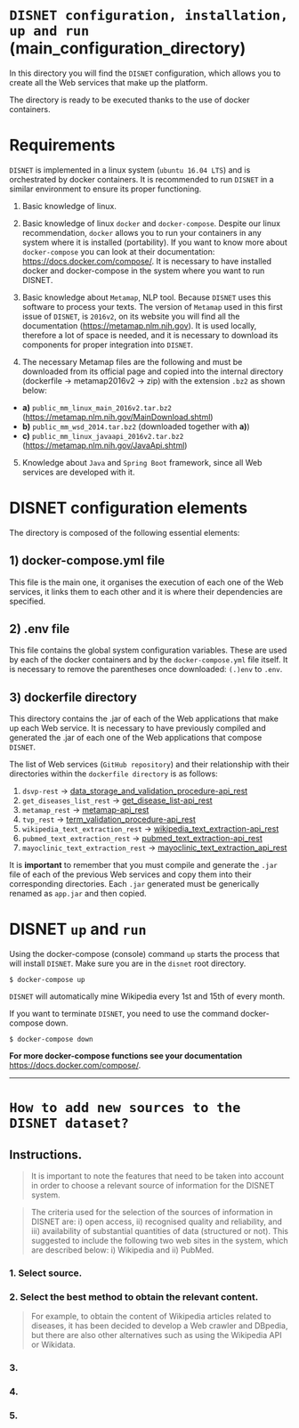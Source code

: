 # `DISNET configuration, installation, up and run` (main_configuration_directory)
In this directory you will find the `DISNET` configuration, which allows you to create all the Web services that make up the platform. 

The directory is ready to be executed thanks to the use of docker containers.

# Requirements

`DISNET` is implemented in a linux system (`ubuntu 16.04 LTS`) and is orchestrated by docker containers. It is recommended to run `DISNET` in a similar environment to ensure its proper functioning.

1. Basic knowledge of linux.

2. Basic knowledge of linux `docker` and `docker-compose`. Despite our linux recommendation, `docker` allows you to run your containers in any system where it is installed (portability). If you want to know more about `docker-compose` you can look at their documentation: https://docs.docker.com/compose/. It is necessary to have installed docker and docker-compose in the system where you want to run DISNET.

3. Basic knowledge about `Metamap`, NLP tool. Because `DISNET` uses this software to process your texts. The version of `Metamap` used in this first issue of `DISNET`, is `2016v2`, on its website you will find all the documentation (https://metamap.nlm.nih.gov). It is used locally, therefore a lot of space is needed, and it is necessary to download its components for proper integration into `DISNET`. 

4. The necessary Metamap files are the following and must be downloaded from its official page and copied into the internal directory (dockerfile -> metamap2016v2 -> zip) with the extension `.bz2` as shown below:
  
  * **a)** `public_mm_linux_main_2016v2.tar.bz2` (https://metamap.nlm.nih.gov/MainDownload.shtml)
  * **b)** `public_mm_wsd_2014.tar.bz2` (downloaded together with **a)**) 
  * **c)** `public_mm_linux_javaapi_2016v2.tar.bz2` (https://metamap.nlm.nih.gov/JavaApi.shtml)

5. Knowledge about `Java` and `Spring Boot` framework, since all Web services are developed with it.

# DISNET configuration elements

The directory is composed of the following essential elements:

## 1) docker-compose.yml file
  This file is the main one, it organises the execution of each one of the Web services, it links them to each other and it is where their dependencies are specified.  

## 2) .env file
  This file contains the global system configuration variables. These are used by each of the docker containers and by the `docker-compose.yml` file itself. It is necessary to remove the parentheses once downloaded: `(.)env` to `.env`.


## 3) dockerfile directory
  This directory contains the .jar of each of the Web applications that make up each Web service. It is necessary to have previously compiled and generated the .jar of each one of the Web applications that compose `DISNET`.

  The list of Web services (`GitHub repository`) and their relationship with their directories within the `dockerfile directory` is as follows:
  
  1. `dsvp-rest` -> [data_storage_and_validation_procedure-api_rest](https://github.com/disnet-project/dsvp-rest)    
  2. `get_diseases_list_rest` -> [get_disease_list-api_rest](https://github.com/disnet-project/get_diseases_list_rest)
  3. `metamap_rest` -> [metamap-api_rest](https://github.com/disnet-project/metamap_rest)
  4. `tvp_rest` -> [term_validation_procedure-api_rest](https://github.com/disnet-project/tvp_rest)
  5. `wikipedia_text_extraction_rest` -> [wikipedia_text_extraction-api_rest](https://github.com/disnet-project/wikipedia_text_extraction_rest)
  6. `pubmed_text_extraction_rest` -> [pubmed_text_extraction-api_rest](https://github.com/disnet-project/pubmed_text_extraction_rest)
  7. `mayoclinic_text_extraction_rest` -> [mayoclinic_text_extraction_api_rest](https://github.com/disnet-project/mayoclinic_text_extraction_rest)
  
  It is **important** to remember that you must compile and generate the `.jar` file of each of the previous Web services and copy them into their corresponding directories. Each `.jar` generated must be generically renamed as `app.jar` and then copied.

# DISNET `up` and `run`
Using the docker-compose (console) command `up` starts the process that will install `DISNET`. Make sure you are in the `disnet` root directory.

`$ docker-compose up`

`DISNET` will automatically mine Wikipedia every 1st and 15th of every month.

If you want to terminate `DISNET`, you need to use the command docker-compose down.

`$ docker-compose down`

**For more docker-compose functions see your documentation** https://docs.docker.com/compose/.

--------------------------------------------------

# `How to add new sources to the DISNET dataset?`

## Instructions.

> It is important to note the features that need to be taken into account in order to choose a relevant source of information for the DISNET system. 

>The criteria used for the selection of the sources of information in DISNET are: i) open access, ii) recognised quality and reliability, and iii) availability of substantial quantities of data (structured or not). This suggested to include the following two web sites in the system, which are described below: i) Wikipedia and ii) PubMed.

### 1. Select source.

### 2. Select the best method to obtain the relevant content.

> For example, to obtain the content of Wikipedia articles related to diseases, it has been decided to develop a Web crawler and DBpedia, but there are also other alternatives such as using the Wikipedia API or Wikidata.

### 3. 

### 4.

### 5.
